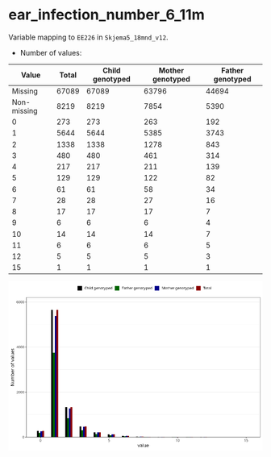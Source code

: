 # ear_infection_number_6_11m
Variable mapping to `EE226` in `Skjema5_18mnd_v12`.
- Number of values:

| Value | Total | Child genotyped | Mother genotyped | Father genotyped |
| ----- | ----- | --------------- | ---------------- | ---------------- |
| Missing | 67089 | 67089 | 63796 | 44694 |
| Non-missing | 8219 | 8219 | 7854 | 5390 |
| 0 | 273 | 273 | 263 | 192 |
| 1 | 5644 | 5644 | 5385 | 3743 |
| 2 | 1338 | 1338 | 1278 | 843 |
| 3 | 480 | 480 | 461 | 314 |
| 4 | 217 | 217 | 211 | 139 |
| 5 | 129 | 129 | 122 | 82 |
| 6 | 61 | 61 | 58 | 34 |
| 7 | 28 | 28 | 27 | 16 |
| 8 | 17 | 17 | 17 | 7 |
| 9 | 6 | 6 | 6 | 4 |
| 10 | 14 | 14 | 14 | 7 |
| 11 | 6 | 6 | 6 | 5 |
| 12 | 5 | 5 | 5 | 3 |
| 15 | 1 | 1 | 1 | 1 |



![](ear_infection_number_6_11m_n.png)



